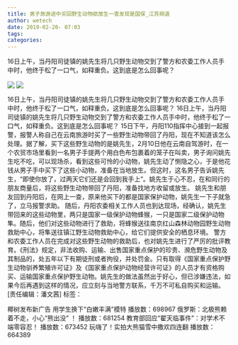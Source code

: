 ```yaml
---
title: 男子旅游途中买回野生动物欲放生一查发现是国保_江苏频道
author: wetech
date: 2019-02-20- 07:03
tags: 
categories: 
---
```

16日上午，当丹阳司徒镇的姚先生将几只野生动物交到了警方和农委工作人员手中时，他终于松了一口气，如释重负。这到底是怎么回事呢？
<!-- more -->
                
<img align="center" border="0" src="http://p1.ifengimg.com/a/2019_08/f660212e92855d0_size816_w708_h427.jpg" />
                
<img align="center" border="0" src="http://p2.ifengimg.com/a/2016/0810/204c433878d5cf9size1_w16_h16.png" />
                
            
16日上午，当丹阳司徒镇的姚先生将几只野生动物交到了警方和农委工作人员手中时，他终于松了一口气，如释重负。这到底是怎么回事呢？
16日上午，当丹阳司徒镇的姚先生将几只野生动物交到了警方和农委工作人员手中时，他终于松了一口气，如释重负。这到底是怎么回事呢？
15日下午，丹阳110指挥中心接到一起报警，报警人称自己在云南旅游时买了一些野生动物带回了丹阳，现在不知道该怎么处理。据了解，买下这些野生动物的是姚先生，2月10日他在云南自驾游时，在一个农贸市场里看到一名男子手提两个用白色布包裹着的笼子在叫卖，男子询问姚先生吃不吃，可以现场杀，看到这些可怜的小动物，姚先生动了恻隐之心，于是他花钱从男子手中买下了这些小动物，准备在当地放生。但这时，这名男子告诉姚先生，“即使你放了，过两天它们还是会回到我手上”。姚先生于心不忍，在和同行的朋友商量后，将这些野生动物带回了丹阳，准备找地方收留或放生。
姚先生和朋友回到丹阳后，在网上一查，原来他买下的都是国家保护动物，姚先生一下子就急了，立马报警求助。
随后，丹阳农委相关工作人员也到达现场，经确认，姚先生带回来的这些动物里，两只是国家一级保护动物蜂猴，一只是国家二级保护动物隼。随后，他们对这些动物进行了救助，将蜂猴送往南京红山森林动物园野生动物救助中心，将隼送往镇江野生动物救助中心，给它们提供安全的栖息环境。
警方和农委工作人员在完成对这些野生动物的救助后，也对姚先生进行了严厉的批评教育。《刑法》规定，非法收购、运输、出售国家重点保护的珍贵、濒危野生动物及其制品的，处五年以下有期徒刑或者拘役，并处罚金。只有取得《国家重点保护野生动物驯养繁殖许可证》及《国家重点保护动物经营许可证》的人员才有资格购买、运输国家重点保护野生动物。姚先生的做法虽然出于好心，但已涉嫌违法，如果今后再遇到这样的情况，应立刻与当地警方联系，千万不可私自购买和运输。
[责任编辑：潘文茜]
标签：
 
 
             
椰树发布新广告 用学生换下“白嫩丰满”模特
播放数：698967
俄罗斯：北极熊赖着不走，小心“熊出没” ！
播放数：681254
教育部回应“翟天临事件”：对学术不端零容忍！
播放数：673452
玩嗨了！实拍大熊猫雪中撒欢四连翻
播放数：664389

